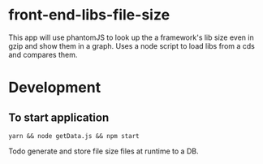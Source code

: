 # front-end-libs-file-size
This app will use phantomJS to look up the a framework's lib size even in gzip and show them in a graph.
Uses a node script to load libs from a cds and compares them.

# Development
## To start application
`yarn && node getData.js && npm start`

Todo generate and store file size files at runtime to a DB.
